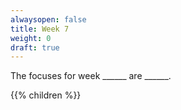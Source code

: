 ```yaml
---
alwaysopen: false
title: Week 7
weight: 0
draft: true
---
```


The focuses for week ______ are ______.

{{% children %}}
